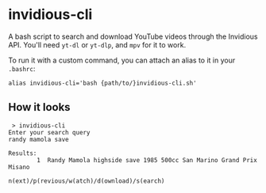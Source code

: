# invidious-cli

A bash script to search and download YouTube videos through the Invidious API. You'll need ```yt-dl``` or ```yt-dlp```, and ```mpv``` for it to work.

To run it with a custom command, you can attach an alias to it in your ```.bashrc```:

```alias invidious-cli='bash {path/to/}invidious-cli.sh'```

## How it looks
```
 > invidious-cli
Enter your search query
randy mamola save

Results:
        1  Randy Mamola highside save 1985 500cc San Marino Grand Prix Misano

n(ext)/p(revious/w(atch)/d(ownload)/s(earch)
```
